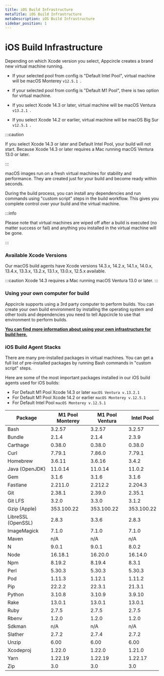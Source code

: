 ```yaml
---
title: iOS Build Infrastructure
metaTitle: iOS Build Infrastructure
metaDescription: iOS Build Infrastructure
sidebar_position: 1
---
```


# iOS Build Infrastructure

Depending on which Xcode version you select, Appcircle creates a brand new virtual machine running.

- If your selected pool from config is "Default Intel Pool", virtual machine will be macOS Monterey `v12.5.1 `.

- If your selected pool from config is "Default M1 Pool", there is two option for virtual machine.
- If you select Xcode 14.3 or later, virtual machine will be macOS Ventura `v13.2.1 `.
- If you select Xcode 14.2 or earlier, virtual machine will be macOS Big Sur `v12.5.1 `.

:::caution

If you select Xcode 14.3 or later and Default Intel Pool, your build will not start. Because Xcode 14.3 or later requires a Mac running macOS Ventura 13.0 or later.

:::

macOS images run on a fresh virtual machines for stability and performance. They are created just for your build and become ready within seconds.

During the build process, you can install any dependencies and run commands using "custom script" steps in the build workflow. This gives you complete control over your build and the virtual machine.

:::info

Please note that virtual machines are wiped off after a build is executed (no matter success or fail) and anything you installed in the virtual machine will be gone.

:::

### Available Xcode Versions

Our macOS build agents have Xcode versions 14.3.x, 14.2.x, 14.1.x, 14.0.x, 13.4.x, 13.3.x, 13.2.x, 13.1.x, 13.0.x, 12.5.x available.

:::caution
Xcode 14.3 requires a Mac running macOS Ventura 13.0 or later.
:::

### Using your own computer for build

Appcircle supports using a 3rd party computer to perform builds. You can create your own build environment by installing the operating system and other tools and dependencies you need to tell Appcircle to use that environment to perform builds.

[**You can find more information about using your own infrastructure for build here.**](/docs/self-hosted-appcircle/self-hosted-runner/overview.md)

### iOS Build Agent Stacks

There are many pre-installed packages in virtual machines. You can get a full list of pre-installed packages by running Bash commands in "custom script" steps.

Here are some of the most important packages installed in our iOS build agents used for iOS builds:

- For Default M1 Pool Xcode 14.3 or later `macOS Ventura v.13.2.1`
- For Default M1 Pool Xcode 14.2 or earlier `macOS Monterey v.12.5.1`
- For Default Intel Pool `macOS Monterey v.12.5.1`

| Package            | M1 Pool Monterey | M1 Pool Ventura | Intel Pool | 
| ------------------ | ---------------- | --------------- | ---------- |
| Bash               | 3.2.57           | 3.2.57          | 3.2.57     |
| Bundle             | 2.1.4            | 2.1.4           | 2.3.9      |
| Carthage           | 0.38.0           | 0.38.0          | 0.38.0     |
| Curl               | 7.79.1           | 7.86.0          | 7.79.1     |
| Homebrew           | 3.6.11           | 3.6.16          | 3.4.2      |
| Java (OpenJDK)     | 11.0.14          | 11.0.14         | 11.0.2     |
| Gem                | 3.1.6            | 3.1.6           | 3.1.6      |
| Fastlane           | 2.211.0          | 2.212.2         | 2.204.3    |
| Git                | 2.38.1           | 2.39.0          | 2.35.1     | 
| Git LFS            | 3.2.0            | 3.3.0           | 3.1.2      |
| Gzip (Apple)       | 353.100.22       | 353.100.22      | 353.100.22 |
| LibreSSL (OpenSSL) | 2.8.3            | 3.3.6           | 2.8.3      |
| ImageMagick        | 7.1.0            | 7.1.0           | 7.1.0      |
| Maven              | n/A              | n/A             | n/A        |
| N                  | 9.0.1            | 9.0.1           | 8.0.2      |
| Node               | 16.18.1          | 16.20.0         | 16.14.0    |
| Npm                | 8.19.2           | 8.19.4          | 8.3.1      |
| Perl               | 5.30.3           | 5.30.3          | 5.30.3     |
| Pod                | 1.11.3           | 1.12.1          | 1.11.2     |
| Pip                | 22.2.2           | 22.3.1          | 21.3.1     |
| Python             | 3.10.8           | 3.10.9          | 3.9.10     |
| Rake               | 13.0.1           | 13.0.1          | 13.0.1     |
| Ruby               | 2.7.5            | 2.7.5           | 2.7.5      |
| Rbenv              | 1.2.0            | 1.2.0           | 1.2.0      |
| Sdkman             | n/A              | n/A             | n/A        |
| Slather            | 2.7.2            | 2.7.4           | 2.7.2      |
| Unzip              | 6.00             | 6.00            | 6.00       |
| Xcodeproj          | 1.22.0           | 1.22.0          | 1.21.0     |
| Yarn               | 1.22.19          | 1.22.19         | 1.22.17    |
| Zip                | 3.0              | 3.0             | 3.0        |